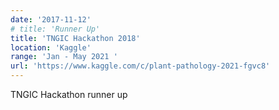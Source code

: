 ```yaml
---
date: '2017-11-12'
# title: 'Runner Up'
title: 'TNGIC Hackathon 2018'
location: 'Kaggle'
range: 'Jan - May 2021 '
url: 'https://www.kaggle.com/c/plant-pathology-2021-fgvc8'
---
```


TNGIC Hackathon runner up